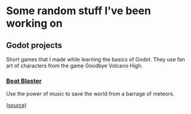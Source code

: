 # Some random stuff I've been working on

## Godot projects

Short games that I made while learning the basics of Godot.
They use fan art of characters from the game Goodbye Volcano High.

### [Beat Blaster](https://mikeasaurus.github.io/beatblaster)

Use the power of music to save the world from a barrage of meteors.

([source](https://github.com/Mikeasaurus/godot-practice/tree/main/beatblaster))
